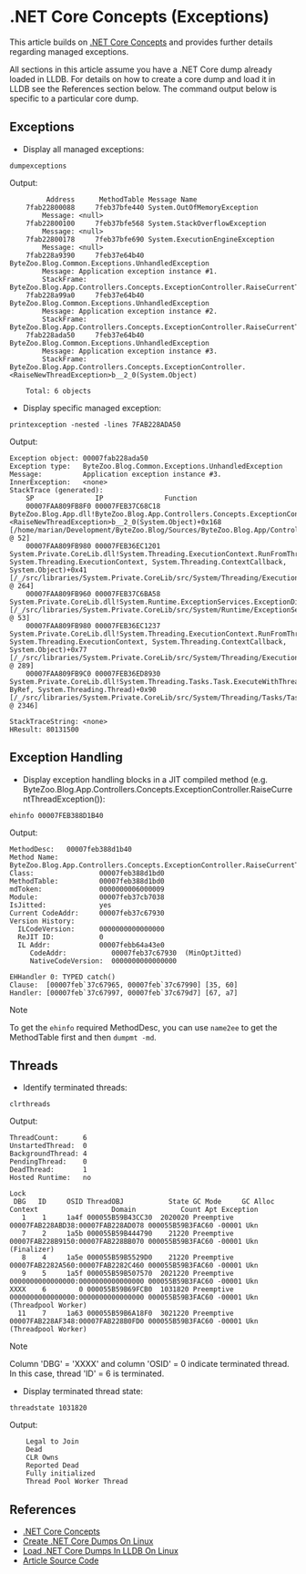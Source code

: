 # .NET Core Concepts (Exceptions)

This article builds on [.NET Core Concepts](./.NET%20Core%20Concepts%20(Summary).md) and provides further details regarding managed exceptions.

All sections in this article assume you have a .NET Core dump already loaded in LLDB. For details on how to create a core dump and load it in LLDB see the References section below. The command output below is specific to a particular core dump.

## Exceptions

* Display all managed exceptions:

```
dumpexceptions
```

Output:
```
         Address      MethodTable Message Name
    7fab22800088     7feb37bfe440 System.OutOfMemoryException
        Message: <null>
    7fab22800100     7feb37bfe568 System.StackOverflowException
        Message: <null>
    7fab22800178     7feb37bfe690 System.ExecutionEngineException
        Message: <null>
    7fab228a9390     7feb37e64b40 ByteZoo.Blog.Common.Exceptions.UnhandledException
        Message: Application exception instance #1.
        StackFrame: ByteZoo.Blog.App.Controllers.Concepts.ExceptionController.RaiseCurrentThreadException(System.String)
    7fab228a99a0     7feb37e64b40 ByteZoo.Blog.Common.Exceptions.UnhandledException
        Message: Application exception instance #2.
        StackFrame: ByteZoo.Blog.App.Controllers.Concepts.ExceptionController.RaiseCurrentThreadException(System.String)
    7fab228ada50     7feb37e64b40 ByteZoo.Blog.Common.Exceptions.UnhandledException
        Message: Application exception instance #3.
        StackFrame: ByteZoo.Blog.App.Controllers.Concepts.ExceptionController.<RaiseNewThreadException>b__2_0(System.Object)

    Total: 6 objects
```

* Display specific managed exception:

```
printexception -nested -lines 7FAB228ADA50
```

Output:
```
Exception object: 00007fab228ada50
Exception type:   ByteZoo.Blog.Common.Exceptions.UnhandledException
Message:          Application exception instance #3.
InnerException:   <none>
StackTrace (generated):
    SP               IP               Function
    00007FAA809FB8F0 00007FEB37C68C18 ByteZoo.Blog.App.dll!ByteZoo.Blog.App.Controllers.Concepts.ExceptionController.<RaiseNewThreadException>b__2_0(System.Object)+0x168 [/home/marian/Development/ByteZoo.Blog/Sources/ByteZoo.Blog.App/Controllers/Concepts/ExceptionController.cs @ 52]
    00007FAA809FB980 00007FEB36EC1201 System.Private.CoreLib.dll!System.Threading.ExecutionContext.RunFromThreadPoolDispatchLoop(System.Threading.Thread, System.Threading.ExecutionContext, System.Threading.ContextCallback, System.Object)+0x41 [/_/src/libraries/System.Private.CoreLib/src/System/Threading/ExecutionContext.cs @ 264]
    00007FAA809FB960 00007FEB37C6BA58 System.Private.CoreLib.dll!System.Runtime.ExceptionServices.ExceptionDispatchInfo.Throw()+0x38 [/_/src/libraries/System.Private.CoreLib/src/System/Runtime/ExceptionServices/ExceptionDispatchInfo.cs @ 53]
    00007FAA809FB980 00007FEB36EC1237 System.Private.CoreLib.dll!System.Threading.ExecutionContext.RunFromThreadPoolDispatchLoop(System.Threading.Thread, System.Threading.ExecutionContext, System.Threading.ContextCallback, System.Object)+0x77 [/_/src/libraries/System.Private.CoreLib/src/System/Threading/ExecutionContext.cs @ 289]
    00007FAA809FB9C0 00007FEB36ED8930 System.Private.CoreLib.dll!System.Threading.Tasks.Task.ExecuteWithThreadLocal(System.Threading.Tasks.Task ByRef, System.Threading.Thread)+0x90 [/_/src/libraries/System.Private.CoreLib/src/System/Threading/Tasks/Task.cs @ 2346]

StackTraceString: <none>
HResult: 80131500
```

## Exception Handling

* Display exception handling blocks in a JIT compiled method (e.g. ByteZoo.Blog.App.Controllers.Concepts.ExceptionController.RaiseCurrentThreadException()):

```
ehinfo 00007FEB388D1B40
```

Output:
```
MethodDesc:   00007feb388d1b40
Method Name:          ByteZoo.Blog.App.Controllers.Concepts.ExceptionController.RaiseCurrentThreadException(System.String)
Class:                00007feb388d1bd0
MethodTable:          00007feb388d1bd0
mdToken:              0000000006000009
Module:               00007feb37cb7038
IsJitted:             yes
Current CodeAddr:     00007feb37c67930
Version History:
  ILCodeVersion:      0000000000000000
  ReJIT ID:           0
  IL Addr:            00007febb64a43e0
     CodeAddr:           00007feb37c67930  (MinOptJitted)
     NativeCodeVersion:  0000000000000000

EHHandler 0: TYPED catch() 
Clause:  [00007feb`37c67965, 00007feb`37c67990] [35, 60]
Handler: [00007feb`37c67997, 00007feb`37c679d7] [67, a7]
```

> [!NOTE]
> To get the `ehinfo` required MethodDesc, you can use `name2ee` to get the MethodTable first and then `dumpmt -md`.

## Threads

* Identify terminated threads:

```
clrthreads
```

Output:
```
ThreadCount:      6
UnstartedThread:  0
BackgroundThread: 4
PendingThread:    0
DeadThread:       1
Hosted Runtime:   no
                                                                                                            Lock  
 DBG   ID     OSID ThreadOBJ           State GC Mode     GC Alloc Context                  Domain           Count Apt Exception
   1    1     1a4f 000055B59B43CC30  2020020 Preemptive  00007FAB228ABD38:00007FAB228AD078 000055B59B3FAC60 -00001 Ukn 
   7    2     1a5b 000055B59B444790    21220 Preemptive  00007FAB228B9150:00007FAB228BB070 000055B59B3FAC60 -00001 Ukn (Finalizer) 
   8    4     1a5e 000055B59B5529D0    21220 Preemptive  00007FAB2282A560:00007FAB2282C460 000055B59B3FAC60 -00001 Ukn 
   9    5     1a5f 000055B59B507570  2021220 Preemptive  0000000000000000:0000000000000000 000055B59B3FAC60 -00001 Ukn 
XXXX    6        0 000055B59B69FCB0  1031820 Preemptive  0000000000000000:0000000000000000 000055B59B3FAC60 -00001 Ukn (Threadpool Worker) 
  11    7     1a63 000055B59B6A18F0  3021220 Preemptive  00007FAB228AF348:00007FAB228B0FD0 000055B59B3FAC60 -00001 Ukn (Threadpool Worker) 
```

> [!NOTE]
> Column 'DBG' = 'XXXX' and column 'OSID' = 0 indicate terminated thread. In this case, thread 'ID' = 6 is terminated.

* Display terminated thread state:

```
threadstate 1031820
```

Output:
```
    Legal to Join
    Dead
    CLR Owns
    Reported Dead
    Fully initialized
    Thread Pool Worker Thread
```

## References

* [.NET Core Concepts](./.NET%20Core%20Concepts%20(Summary).md)
* [Create .NET Core Dumps On Linux](./Create%20.NET%20Core%20Dumps%20On%20Linux.md)
* [Load .NET Core Dumps In LLDB On Linux](./Load%20.NET%20Core%20Dumps%20In%20LLDB%20On%20Linux.md)
* [Article Source Code](/Sources)

<!--- Category: .NET Concepts, Tags: .NET, .NET Core, Linux --->